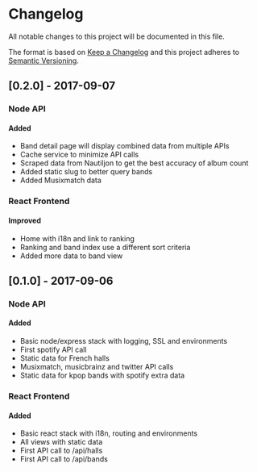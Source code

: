 # Changelog
All notable changes to this project will be documented in this file.

The format is based on [Keep a Changelog](http://keepachangelog.com/en/1.0.0/)
and this project adheres to [Semantic Versioning](http://semver.org/spec/v2.0.0.html).

## [0.2.0] - 2017-09-07
### Node API
#### Added
- Band detail page will display combined data from multiple APIs
- Cache service to minimize API calls
- Scraped data from Nautiljon to get the best accuracy of album count
- Added static slug to better query bands
- Added Musixmatch data

### React Frontend
#### Improved
- Home with i18n and link to ranking
- Ranking and band index use a different sort criteria
- Added more data to band view


## [0.1.0] - 2017-09-06
### Node API
#### Added
- Basic node/express stack with logging, SSL and environments
- First spotify API call
- Static data for French halls
- Musixmatch, musicbrainz and twitter API calls
- Static data for kpop bands with spotify extra data

### React Frontend
#### Added
- Basic react stack with i18n, routing and environments
- All views with static data
- First API call to /api/halls
- First API call to /api/bands
